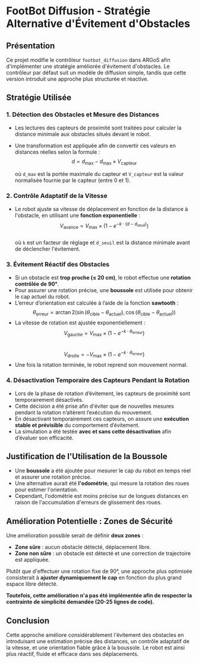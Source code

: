 # FootBot Diffusion - Stratégie Alternative d'Évitement d'Obstacles

## Présentation
Ce projet modifie le contrôleur `footbot_diffusion` dans ARGoS afin d'implémenter une stratégie améliorée d'évitement d'obstacles. Le contrôleur par défaut suit un modèle de diffusion simple, tandis que cette version introduit une approche plus structurée et réactive.

## Stratégie Utilisée

### 1. Détection des Obstacles et Mesure des Distances
- Les lectures des capteurs de proximité sont traitées pour calculer la distance minimale aux obstacles situés devant le robot.
- Une transformation est appliquée afin de convertir ces valeurs en distances réelles selon la formule :  
  $$d = d_{\text{max}} - d_{\text{max}} \times V_{\text{capteur}}$$
  
  où `d_max` est la portée maximale du capteur et `V_capteur` est la valeur normalisée fournie par le capteur (entre 0 et 1).

### 2. Contrôle Adaptatif de la Vitesse
- Le robot ajuste sa vitesse de déplacement en fonction de la distance à l'obstacle, en utilisant une **fonction exponentielle** :  
  $$V_{\text{avance}} = V_{\text{max}} \times \left(1 - e^{-k \cdot (d - d_{\text{seuil}})} \right)$$  
  où `k` est un facteur de réglage et `d_seuil` est la distance minimale avant de déclencher l'évitement.

### 3. Évitement Réactif des Obstacles
- Si un obstacle est **trop proche (≤ 20 cm)**, le robot effectue une **rotation contrôlée de 90°**.
- Pour assurer une rotation précise, une **boussole** est utilisée pour obtenir le cap actuel du robot.
- L’erreur d’orientation est calculée à l’aide de la fonction **sawtooth** :  
  $$\theta_{\text{erreur}} = \arctan2(\sin(\theta_{\text{cible}} - \theta_{\text{actuel}}), \cos(\theta_{\text{cible}} - \theta_{\text{actuel}}))$$
- La vitesse de rotation est ajustée exponentiellement :  
  $$V_{\text{gauche}} = V_{\text{max}} \times \left(1 - e^{-k \cdot \theta_{\text{erreur}}} \right)$$   
  $$V_{\text{droite}} = -V_{\text{max}} \times \left(1 - e^{-k \cdot \theta_{\text{erreur}}} \right)$$  
- Une fois la rotation terminée, le robot reprend son mouvement normal.

### 4. Désactivation Temporaire des Capteurs Pendant la Rotation
- Lors de la phase de rotation d’évitement, les capteurs de proximité sont temporairement désactivés.
- Cette décision a été prise afin d'éviter que de nouvelles mesures pendant la rotation n’altèrent l’exécution du mouvement.
- En désactivant temporairement ces capteurs, on assure une **exécution stable et prévisible** du comportement d’évitement.
- La simulation a été testée **avec et sans cette désactivation** afin d’évaluer son efficacité.

## Justification de l'Utilisation de la Boussole
- Une **boussole** a été ajoutée pour mesurer le cap du robot en temps réel et assurer une rotation précise.
- Une alternative aurait été **l'odométrie**, qui mesure la rotation des roues pour estimer l'orientation.
- Cependant, l'odométrie est moins précise sur de longues distances en raison de l'accumulation d'erreurs de glissement des roues.

## Amélioration Potentielle : Zones de Sécurité
Une amélioration possible serait de définir **deux zones** :
- **Zone sûre** : aucun obstacle détecté, déplacement libre.
- **Zone non sûre** : un obstacle est détecté et une correction de trajectoire est appliquée.

Plutôt que d'effectuer une rotation fixe de 90°, une approche plus optimisée consisterait à **ajuster dynamiquement le cap** en fonction du plus grand espace libre détecté.

**Toutefois, cette amélioration n'a pas été implémentée afin de respecter la contrainte de simplicité demandée (20-25 lignes de code).**

## Conclusion

Cette approche améliore considérablement l'évitement des obstacles en introduisant une estimation précise des distances, un contrôle adaptatif de la vitesse, et une orientation fiable grâce à la boussole. Le robot est ainsi plus réactif, fluide et efficace dans ses déplacements.
